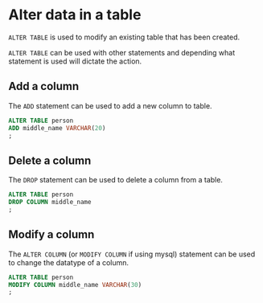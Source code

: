# Alter data in a table

`ALTER TABLE` is used to modify an existing table that has been created.

`ALTER TABLE` can be used with other statements and depending what statement is used will dictate the action.

## Add a column

The `ADD` statement can be used to add a new column to table.

```sql
ALTER TABLE person
ADD middle_name VARCHAR(20)
;
```

## Delete a column

The `DROP` statement can be used to delete a column from a table. 

```sql
ALTER TABLE person
DROP COLUMN middle_name
;
```

## Modify a column

The `ALTER COLUMN` (or `MODIFY COLUMN` if using mysql) statement can be used to change the datatype of a column.

```sql
ALTER TABLE person
MODIFY COLUMN middle_name VARCHAR(30)
;
```
